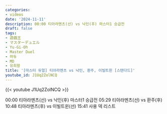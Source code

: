 ```yaml
---
categories:
- videos
date: '2024-11-11'
description: 00:00 티아라멘츠(선) vs 낙인(후) 마스터1 승급전
draft: false
tags:
- 遊戯王
- マスターデュエル
- Yu-Gi-Oh
- Master Duel
- 마듀
- MD
- 유희왕
title: '[마스터 듀얼] 티아라멘츠 vs 낙인, 환주, 이빌트윈 [스탠다드]'
youtube_id: J1Uq2ZolNCQ
---
```



{{< youtube J1Uq2ZolNCQ >}}

00:00 티아라멘츠(선) vs 낙인(후) 마스터1 승급전
05:29 티아라멘츠(선) vs 환주(후)
10:48 티아라멘츠(후) vs 이빌트윈(선)
15:41 사용 덱 리스트